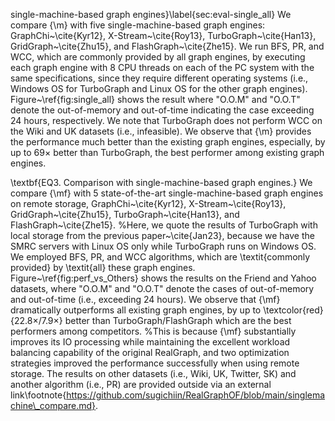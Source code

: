 single-machine-based graph engines}\label{sec:eval-single_all}
We compare {\m} with five single-machine-based graph engines: GraphChi~\cite{Kyr12}, X-Stream~\cite{Roy13}, TurboGraph~\cite{Han13}, GridGraph~\cite{Zhu15}, and FlashGraph~\cite{Zhe15}.
We run BFS, PR, and WCC, which are commonly provided by all graph engines, by executing each graph engine with 8 CPU threads on each of the PC system with the same specifications, since they require different operating systems (i.e., Windows OS for TurboGraph and Linux OS for the other graph engines).
Figure~\ref{fig:single_all} shows the result where "O.O.M" and "O.O.T" denote the out-of-memory and out-of-time indicating the case exceeding 24 hours, respectively.
We note that TurboGraph does not perform WCC on the Wiki and UK datasets (i.e., infeasible).
We observe that {\m} provides the performance much better than the existing graph engines, especially, by up to 69$\times$ better than TurboGraph, the best performer among existing graph engines.


\textbf{EQ3. Comparison with single-machine-based graph engines.}
We compare {\mf} with 5 state-of-the-art single-machine-based graph engines on remote storage, GraphChi~\cite{Kyr12}, X-Stream~\cite{Roy13}, GridGraph~\cite{Zhu15}, TurboGraph~\cite{Han13}, and FlashGraph~\cite{Zhe15}.
%Here, we quote the results of TurboGraph with local storage from the previous paper~\cite{Jan23}, because we have the SMRC servers with Linux OS only while TurboGraph runs on Windows OS.
We employed BFS, PR, and WCC algorithms, which are \textit{commonly provided} by \textit{all} these graph engines.
Figure~\ref{fig:perf_vs_Others} shows the results on the Friend and Yahoo datasets, where "O.O.M" and "O.O.T" denote the cases of out-of-memory and out-of-time (i.e., exceeding 24 hours).
We observe that {\mf} dramatically outperforms all existing graph engines, by up to \textcolor{red}{$22.8\times$/$7.9\times$} better than TurboGraph/FlashGraph which are the best performers among competitors.
%This is because {\mf} substantially improves its IO processing while maintaining the excellent workload balancing capability of the original RealGraph, and two optimization strategies improved the performance successfully when using remote storage.
The results on other datasets (i.e., Wiki, UK, Twitter, SK) and another algorithm (i.e., PR) are provided outside via an external link\footnote{https://github.com/sugichiin/RealGraphOF/blob/main/singlemachine\_compare.md}.

